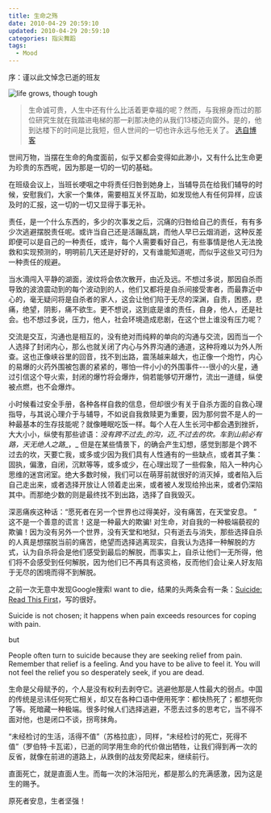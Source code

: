 ```yaml
---
title: 生命之殇
date: 2010-04-29 20:59:10
updated: 2010-04-29 20:59:10
categories: 指尖舞蹈
tags:
  - Mood
---
```


序：谨以此文悼念已逝的班友

![life grows, though tough](https://asset.vanjor.com/images/006tNbRwly1fynj0jrmkhj30d108amxj.jpg)

> 生命诚可贵，人生中还有什么比活着更幸福的呢？然而，与我擦身而过的那位研究生就在我踏进电梯的那一刹那决绝的从我们13楼迈向窗外。是的，他到达楼下的时间是比我短，但人世间的一切也许永远与他无关了。
[选自博客](http://mapeiftian.blog.163.com/blog/static/13313026920103250315392/)

<!-- more -->

世间万物，当摆在生命的角度面前，似乎又都会变得如此渺小，又有什么比生命更为珍贵的东西呢，因为那是一切的一切的基础。

在班级会议上，当班长哽咽之中将责任归咎到她身上，当辅导员在给我们辅导的时候，安慰我们，大家一个集体，需要相互关怀互助，如发现他人有任何异样，应该及时的汇报，这一切的一切又显得于事无补。

责任，是一个什么东西的，多少的次事发之后，沉痛的归咎给自己的责任，有有多少次逃避摆脱责任呢。或许当自己还是活蹦乱跳，而他人早已云烟消逝，这种反差即便可以是自己的一种责任，或许，每个人需要看好自己，有些事情是他人无法挽救和实现预测的，明明前几天还是好好的，又有谁能知道呢，而似乎这些又可归为一种责任的规避。

当水滴闯入平静的湖面，波纹将会依次散开，由近及远。不想过多说，那因自杀而导致的波浪震动到的每个波动到的人，他们又都将是自杀间接受害者，而最靠近中心的，毫无疑问将是自杀者的家人，这会让他们陷于无尽的深渊，自责，困惑，悲痛，绝望，阴影，痛不欲生。更不想说，这到底是谁的责任，自身，他人，还是社会。也不想过多说，压力，他人，社会环境造成悲剧，在这个世上谁没有压力呢？

交流是交互，沟通也是相互的，没有绝对而纯粹的单向的沟通与交流，因而当一个人选择了封闭内心，那么也就关闭了内心与外界沟通的通道，这种将难以为外人所查。这也正像峡谷里的回音，找不到出路，震荡越来越大，也正像一个炮竹，内心的易爆的火药外围被包裹的紧紧的，哪怕一件小小的外围事件---很小的火星，通过引信这个导火索，封闭的爆竹将会爆炸，倘若能够切开爆竹，流出一道缝，纵使被点燃，也不会爆炸。

小时候看过安全手册，各种各样自救的信息，但却很少有关于自杀方面的自救心理指导，与其说心理介于与辅导，不如说自我救赎更为重要，因为那何尝不是人的一种最基本的生存技能呢？就像睡眠吃饭一样。每个人在人生长河中都会遇到挫折，大大小小，纵使有那些谚语：_没有跨不过去_的沟，迈_不过去的坎。车到山前必有路，天无绝人之路__，_ 但是在某些情景下，的确会产生幻想，感觉到那是个跨不过去的坎，天要亡我，或多或少因为我们具有人性通有的一些缺点，或者其子集：固执，偏激，自闭，沉默等等，或多或少，在心理出现了一些假象，陷入一种内心思维的迷宫闭室。绝大多数时候，我们可以在萌芽前就很好的消灭掉，或者陷入后自己走出来，或者选择开放让人领着走出来，或者被人发现给拎出来，或者仍深陷其中。而那绝少数的则是最终找不到出路，选择了自我毁灭。

深恶痛疾这种话：“愿死者在另一个世界也过得美好，没有痛苦，在天堂安息。 ” 这不是一个善意的谎言！这是一种最大的欺骗! 对生命，对自我的一种极端藐视的欺骗！因为没有另外一个世界，没有天堂和地狱，只有逝去与消失，那些选择自杀的人真是想摆脱当前的痛苦，绝望而选择逃离现实，自我认为选择一种解脱的方式，认为自杀将会是他们感受到最后的解脱，而事实上，自杀让他们一无所得，他们将不会感受到任何解脱，因为他们已不再具有这资格，反而他们会让亲人好友陷于无尽的困境而得不到解脱。

之前一次无意中发现Google搜索I want to die，结果的头两条会有一条：[Suicide: Read This First](http://www.metanoia.org/suicide/)，写的很好。

  Suicide is not chosen; it happens when pain exceeds resources for coping with pain.

  but

  People often turn to suicide because they are seeking relief from pain. Remember that relief is a feeling. And you have to be alive to feel it. You will not feel the relief you so desperately seek, if you are dead.

生命是父母赋予的，个人是没有权利去剥夺它。逃避他那是人性最大的弱点。中国的传统是忌讳任何死亡相关，却又在各种口语中便用死字：都快热死了；都想死你了等。死暗藏一种极端。很多时候人们选择逃避，不愿去过多的思考它，当不得不面对他，也是闭口不谈，拐弯抹角。

“未经检讨的生活，活得不值”（苏格拉底），同样，“未经检讨的死亡，死得不值”（罗伯特·卡瓦诺），已逝的同学用生命的代价做出牺牲，让我们得到再一次的反省，就像在前进的道路上，从跌倒的战友旁爬起来，继续前行。

直面死亡，就是直面人生。而每一次的沐浴阳光，都是那么的充满感激，因为这是生的赐予。

原死者安息，生者坚强！
